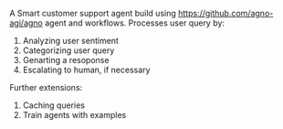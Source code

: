 A Smart customer support agent build using https://github.com/agno-agi/agno agent and workflows. Processes user query by:
1. Analyzing user sentiment
2. Categorizing user query
3. Genarting a resoponse
4. Escalating to human, if necessary

Further extensions:
1. Caching queries
2. Train agents with examples

